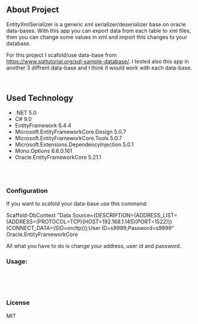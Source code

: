 ## About Project

EntityXmlSerializer is a generic xml serializer/deserializer base on oracle data-bases. With this app you can export data from each table to xml files, then you can change some values in xml and import this changes to your database.

For this project I scafold/use data-base from https://www.sqltutorial.org/sql-sample-database/.
I tested also this app in another 3 diffrent data-base and I think it would work with each data-base.

<br />


## Used Technology


- .NET 5.0
- C# 9.0
- EntityFramework 6.4.4
- Microsoft.EntityFrameworkCore.Design 5.0.7
- Microsoft.EntityFrameworkCore.Tools 5.0.7
- Microsoft.Extensions.DependencyInjection 5.0.1
- Mono.Options 6.6.0.161
- Oracle.EntityFrameworkCore 5.21.1





<br />


<br />

### Configuration

If you want to scafold your data-base use this command:

Scaffold-DbContext "Data Source=(DESCRIPTION=(ADDRESS_LIST=(ADDRESS=(PROTOCOL=TCP)(HOST=192.168.1.145)(PORT=1522)))(CONNECT_DATA=(SID=orcltp)));User ID=s9999;Password=s9999"    Oracle.EntityFrameworkCore

All what you have to do is change your address, user id and password.


### Usage:




<br />
<br />
<br />

### License

MIT
